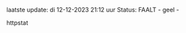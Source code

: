 laatste update: 
di 12-12-2023 21:12   uur 
Status: FAALT - geel - 
<div class="service Y">httpstat</div>
